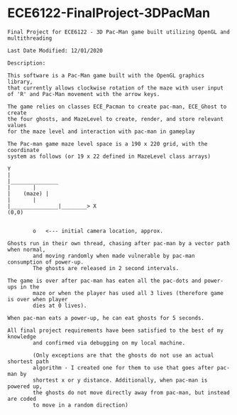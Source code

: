 # ECE6122-FinalProject-3DPacMan

	Final Project for ECE6122 - 3D Pac-Man game built utilizing OpenGL and multithreading

	Last Date Modified: 12/01/2020

	Description:

	This software is a Pac-Man game built with the OpenGL graphics library,
	that currently allows clockwise rotation of the maze with user input
	of 'R' and Pac-Man movement with the arrow keys.

	The game relies on classes ECE_Pacman to create pac-man, ECE_Ghost to create
	the four ghosts, and MazeLevel to create, render, and store relevant values
	for the maze level and interaction with pac-man in gameplay
	
	The Pac-man game maze level space is a 190 x 220 grid, with the coordinate
	system as follows (or 19 x 22 defined in MazeLevel class arrays)

	Y
	|
	|_______________
	|		|
	|    (maze)	|
	|		|
	|_______________|________> X
	(0,0)
	

	       	o   <--- initial camera location, approx.

	Ghosts run in their own thread, chasing after pac-man by a vector path when normal,
			and moving randomly when made vulnerable by pac-man consumption of power-up.
			The ghosts are released in 2 second intervals.

	The game is over after pac-man has eaten all the pac-dots and power-ups in the
			maze or when the player has used all 3 lives (therefore game is over when player
			dies at 0 lives). 

	When pac-man eats a power-up, he can eat ghosts for 5 seconds.

	All final project requirements have been satisfied to the best of my knowledge
			and confirmed via debugging on my local machine.
			
			(Only exceptions are that the ghosts do not use an actual shortest path
			algorithm - I created one for them to use that goes after pac-man by
			shortest x or y distance. Additionally, when pac-man is powered up,
			the ghosts do not move directly away from pac-man, but instead are coded
			to move in a random direction)

    
